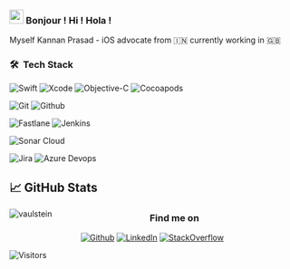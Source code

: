 ### <img src="https://media.giphy.com/media/hvRJCLFzcasrR4ia7z/giphy.gif" width="25px">  Bonjour ! Hi ! Hola !  

Myself Kannan Prasad - iOS advocate from 🇮🇳 currently working in 🇬🇧 

###  🛠 &nbsp;Tech Stack

![Swift](https://img.shields.io/badge/-Swift-05122A?style=plastic&logo=swift)
![Xcode](https://img.shields.io/badge/-Xcode-05122A?style=plastic&logo=xcode)
![Objective-C](https://img.shields.io/badge/-PHP-05122A?style=plastic&logo=php)
![Cocoapods](https://img.shields.io/badge/-CocoaPods-05122A?style=plastic&logo=cocoapods)

![Git](https://img.shields.io/badge/-Git-05122A?style=plastic&logo=git)
![Github](https://img.shields.io/badge/-Github-05122A?style=plastic&logo=github)

![Fastlane](https://img.shields.io/badge/-Fastlane-05122A?style=plastic&logo=fastlane)
![Jenkins](https://img.shields.io/badge/-Jenkins-05122A?style=plastic&logo=jenkins)

![Sonar Cloud](https://img.shields.io/badge/-Sonar%20Cloud-05122A?style=plastic&logo=sonarcloud)

![Jira](https://img.shields.io/badge/-Jira-05122A?style=plastic&logo=jira)
![Azure Devops](https://img.shields.io/badge/-Azure%20Devops-05122A?style=plastic&logo=azuredevops)


## &#x1f4c8; GitHub Stats
<p>
<img align="left" src="https://github-readme-stats.vercel.app/api/top-langs?username=kannanprasad87&show_icons=true&locale=en&layout=compact&theme=radical" alt="vaulstein" />
</p>

<h3 align="center">Find me on</h3>
<p align="center">
<a href="https://github.com/kannanprasad87" target="_blank"><img alt="Github" src="https://img.shields.io/badge/-Kannan Prasad-05122A?style=plastic&logo=github"/></a>
<a href="https://www.linkedin.com/in/kannanprasad" target="_blank"><img alt="LinkedIn" src="https://img.shields.io/badge/Kannan Prasad-05122A?&style=plastic&logo=linkedin" /></a>
<a href="https://stackoverflow.com/users/591843/kannan-prasad" target="_blnk"><img alt="StackOverflow" src="https://stackoverflow-badge.vercel.app/?userID=591843" /></a> 
</p>

![Visitors](https://visitor-badge.glitch.me/badge?page_id=kannanprasad87)
